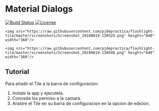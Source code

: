 # Material Dialogs

[![Build Status](https://travis-ci.org/afollestad/material-dialogs.svg)](https://travis-ci.org/afollestad/material-dialogs)
[![License](https://img.shields.io/badge/License-Apache%202.0-blue.svg)](https://opensource.org/licenses/Apache-2.0)


    <img src="https://raw.githubusercontent.com/pjdepractica/flashlight-tile/master/screenshots/Screenshot_20180819-120529.png" height="640" width="360"/>
    
    <img src="https://raw.githubusercontent.com/pjdepractica/flashlight-tile/master/screenshots/Screenshot_20180819-120548.png" height="640" width="360"/>



## Tutorial

Para añadir el Tile a la barra de configuracion:

1. Instale la app y ejecutela.
2. Conceda los permiso a la camara.
3. Arastre el Tile en su barra de configuracion en la opcion de edicion.
